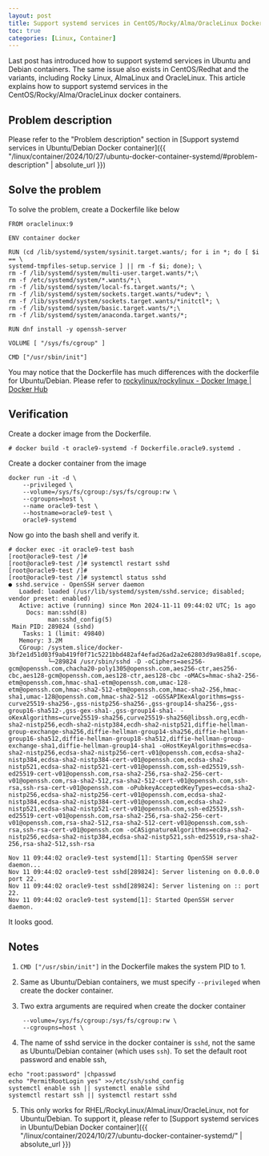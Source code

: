 ```yaml
---
layout: post
title: Support systemd services in CentOS/Rocky/Alma/OracleLinux Docker container
toc: true
categories: [Linux, Container]
---
```


Last post has introduced how to support systemd services in Ubuntu and Debian containers. The same issue also exists in CentOS/Redhat and the variants, including Rocky Linux, AlmaLinux and OracleLinux.
This article explains how to support systemd services in the CentOS/Rocky/Alma/OracleLinux docker containers.

<!--more-->

## Problem description

Please refer to the "Problem description" section in [Support systemd services in Ubuntu/Debian Docker container]({{ "/linux/container/2024/10/27/ubuntu-docker-container-systemd/#problem-description" | absolute_url }})

## Solve the problem

To solve the problem, create a Dockerfile like below
```
FROM oraclelinux:9

ENV container docker

RUN (cd /lib/systemd/system/sysinit.target.wants/; for i in *; do [ $i == \
systemd-tmpfiles-setup.service ] || rm -f $i; done); \
rm -f /lib/systemd/system/multi-user.target.wants/*;\
rm -f /etc/systemd/system/*.wants/*;\
rm -f /lib/systemd/system/local-fs.target.wants/*; \
rm -f /lib/systemd/system/sockets.target.wants/*udev*; \
rm -f /lib/systemd/system/sockets.target.wants/*initctl*; \
rm -f /lib/systemd/system/basic.target.wants/*;\
rm -f /lib/systemd/system/anaconda.target.wants/*;

RUN dnf install -y openssh-server

VOLUME [ "/sys/fs/cgroup" ]

CMD ["/usr/sbin/init"]
```

You may notice that the Dockerfile has much differences with the dockerfile for Ubuntu/Debian.
Please refer to [rockylinux/rockylinux - Docker Image | Docker Hub](https://hub.docker.com/r/rockylinux/rockylinux)

## Verification

Create a docker image from the Dockerfile.
```
# docker build -t oracle9-systemd -f Dockerfile.oracle9.systemd .
```

Create a docker container from the image
```
docker run -it -d \
    --privileged \
    --volume=/sys/fs/cgroup:/sys/fs/cgroup:rw \
    --cgroupns=host \
    --name oracle9-test \
    --hostname=oracle9-test \
    oracle9-systemd
```

Now go into the bash shell and verify it.
```
# docker exec -it oracle9-test bash
[root@oracle9-test /]# 
[root@oracle9-test /]# systemctl restart sshd
[root@oracle9-test /]# 
[root@oracle9-test /]# systemctl status sshd
● sshd.service - OpenSSH server daemon
   Loaded: loaded (/usr/lib/systemd/system/sshd.service; disabled; vendor preset: enabled)
   Active: active (running) since Mon 2024-11-11 09:44:02 UTC; 1s ago
     Docs: man:sshd(8)
           man:sshd_config(5)
 Main PID: 289824 (sshd)
    Tasks: 1 (limit: 49840)
   Memory: 3.2M
   CGroup: /system.slice/docker-3bf2e1d51d03f9ab419f0f71c5221bbd482af4efad26ad2a2e62803d9a98a81f.scope/system.slice/sshd.service
           └─289824 /usr/sbin/sshd -D -oCiphers=aes256-gcm@openssh.com,chacha20-poly1305@openssh.com,aes256-ctr,aes256-cbc,aes128-gcm@openssh.com,aes128-ctr,aes128-cbc -oMACs=hmac-sha2-256-etm@openssh.com,hmac-sha1-etm@openssh.com,umac-128-etm@openssh.com,hmac-sha2-512-etm@openssh.com,hmac-sha2-256,hmac-sha1,umac-128@openssh.com,hmac-sha2-512 -oGSSAPIKexAlgorithms=gss-curve25519-sha256-,gss-nistp256-sha256-,gss-group14-sha256-,gss-group16-sha512-,gss-gex-sha1-,gss-group14-sha1- -oKexAlgorithms=curve25519-sha256,curve25519-sha256@libssh.org,ecdh-sha2-nistp256,ecdh-sha2-nistp384,ecdh-sha2-nistp521,diffie-hellman-group-exchange-sha256,diffie-hellman-group14-sha256,diffie-hellman-group16-sha512,diffie-hellman-group18-sha512,diffie-hellman-group-exchange-sha1,diffie-hellman-group14-sha1 -oHostKeyAlgorithms=ecdsa-sha2-nistp256,ecdsa-sha2-nistp256-cert-v01@openssh.com,ecdsa-sha2-nistp384,ecdsa-sha2-nistp384-cert-v01@openssh.com,ecdsa-sha2-nistp521,ecdsa-sha2-nistp521-cert-v01@openssh.com,ssh-ed25519,ssh-ed25519-cert-v01@openssh.com,rsa-sha2-256,rsa-sha2-256-cert-v01@openssh.com,rsa-sha2-512,rsa-sha2-512-cert-v01@openssh.com,ssh-rsa,ssh-rsa-cert-v01@openssh.com -oPubkeyAcceptedKeyTypes=ecdsa-sha2-nistp256,ecdsa-sha2-nistp256-cert-v01@openssh.com,ecdsa-sha2-nistp384,ecdsa-sha2-nistp384-cert-v01@openssh.com,ecdsa-sha2-nistp521,ecdsa-sha2-nistp521-cert-v01@openssh.com,ssh-ed25519,ssh-ed25519-cert-v01@openssh.com,rsa-sha2-256,rsa-sha2-256-cert-v01@openssh.com,rsa-sha2-512,rsa-sha2-512-cert-v01@openssh.com,ssh-rsa,ssh-rsa-cert-v01@openssh.com -oCASignatureAlgorithms=ecdsa-sha2-nistp256,ecdsa-sha2-nistp384,ecdsa-sha2-nistp521,ssh-ed25519,rsa-sha2-256,rsa-sha2-512,ssh-rsa

Nov 11 09:44:02 oracle9-test systemd[1]: Starting OpenSSH server daemon...
Nov 11 09:44:02 oracle9-test sshd[289824]: Server listening on 0.0.0.0 port 22.
Nov 11 09:44:02 oracle9-test sshd[289824]: Server listening on :: port 22.
Nov 11 09:44:02 oracle9-test systemd[1]: Started OpenSSH server daemon.
```

It looks good.

## Notes

1. `CMD ["/usr/sbin/init"]` in the Dockerfile makes the system PID to 1.

2. Same as Ubuntu/Debian containers, we must specify `--privileged` when create the docker container.

3. Two extra arguments are required when create the docker container
```
    --volume=/sys/fs/cgroup:/sys/fs/cgroup:rw \
    --cgroupns=host \
```

4. The name of sshd service in the docker container is `sshd`, not the same as Ubuntu/Debian container (which uses `ssh`). To set the default root password and enable ssh,
```
echo "root:password" |chpasswd
echo "PermitRootLogin yes" >>/etc/ssh/sshd_config
systemctl enable ssh || systemctl enable sshd
systemctl restart ssh || systemctl restart sshd
```

5. This only works for RHEL/RockyLinux/AlmaLinux/OracleLinux, not for Ubuntu/Debian.
To support it, please refer to [Support systemd services in Ubuntu/Debian Docker container]({{ "/linux/container/2024/10/27/ubuntu-docker-container-systemd/" | absolute_url }})

